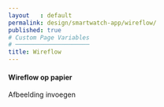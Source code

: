 ```yaml
---
layout   : default
permalink: design/smartwatch-app/wireflow/
published: true
# Custom Page Variables
# ─────────────────────
title: Wireflow
---
```


#### Wireflow op papier

Afbeelding invoegen


